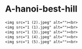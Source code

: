 # A-hanoi-best-hill
<!DOCTYPE html>
<html lang="en">
<head>
    <meta charset="UTF-8">
    <meta http-equiv="X-UA-Compatible" content="IE=edge">
    <meta name="viewport" content="width=device-width, initial-scale=1.0">
    <title>Document</title>
</head>
<body>
    
    <img src="1 (2).jpeg" alt=""><br>
    <img src="1 (1).jpeg" alt=""><br>
    <img src="1 (3).jpeg" alt=""><br>
    <img src="1 (4).jpeg" alt=""><br>
    <img src="1 (5).jpeg" alt=""><br>

    
</body>
</html>
